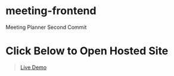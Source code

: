 # meeting-frontend
Meeting Planner Second Commit

# Click Below to Open Hosted Site
>[Live Demo](http://www.coderabhi.xyz)
